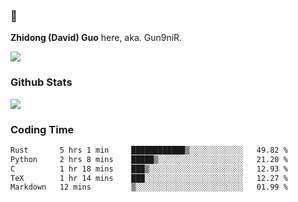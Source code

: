 ### 👋 

**Zhidong (David) Guo** here, aka. Gun9niR.

![](https://komarev.com/ghpvc/?username=Gun9niR&label=Total+Views)

### Github Stats

<img src="https://github-readme-stats.vercel.app/api?username=Gun9niR&count_private=true&show_icons=true&theme=vue-dark&hide_title=true">

### Coding Time

<!--START_SECTION:waka-->

```txt
Rust       5 hrs 1 min     ████████████▒░░░░░░░░░░░░   49.82 %
Python     2 hrs 8 mins    █████▒░░░░░░░░░░░░░░░░░░░   21.20 %
C          1 hr 18 mins    ███▒░░░░░░░░░░░░░░░░░░░░░   12.93 %
TeX        1 hr 14 mins    ███░░░░░░░░░░░░░░░░░░░░░░   12.27 %
Markdown   12 mins         ▒░░░░░░░░░░░░░░░░░░░░░░░░   01.99 %
```

<!--END_SECTION:waka-->
